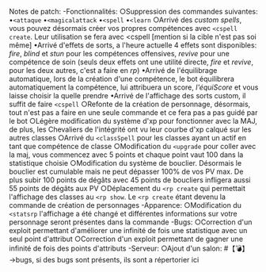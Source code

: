 Notes de patch:
-Fonctionnalités:
  ○Suppression des commandes suivantes:
    •`<attaque`
    •`<magicalattack`
    •`<spell`
    •`<learn`
  ○Arrivé des *custom spells*, vous pouvez désormais créer vos propres compétences avec `<cspell create`. Leur utilisation se fera avec <cspell <nomDuSort> [mention si la cible n'est pas soi même]
    •Arrivé d'effets de sorts, a l'heure actuelle 4 effets sont disponibles: *fire*, *blind* et *stun* pour les compétences offensives, *revive* pour une compétence de soin (seuls deux effets ont une utilité directe, *fire* et *revive*, pour les deux autres, c'est a faire en *rp*)
    •Arrivé de l'équilibrage automatique, lors de la création d'une compétence, le bot équilibrera automatiquement la compétence, lui attribuera un score, *l'équiScore* et vous laisse choisir la quelle prendre
    •Arrivé de l'affichage des sorts custom, il suffit de faire `<cspell`
  ○Refonte de la création de personnage, désormais, tout n'est pas a faire en une seule commande et ce fera pas a pas guidé par le bot
  ○Légère modification du système d'xp pour fonctionner avec la MAJ, de plus, les Chevaliers de l'intégrité ont vu leur courbe d'xp calqué sur les autres classes
  ○Arrivé du `<classSpell` pour les classes ayant un actif en tant que compétence de classe
  ○Modification du `<upgrade` pour coller avec la maj, vous commencez avec 5 points et chaque point vaut 100 dans la statistique choisie
  ○Modification du système de bouclier. Désormais le bouclier est cumulable mais ne peut dépasser 100% de vos PV max. De plus subir 100 points de dégâts avec 45 points de boucliers infligera aussi 55 points de dégâts aux PV
  ○Déplacement du `<rp create` qui permettait l'affichage des classes au `<rp show`. Le `<rp create` étant devenu la commande de création de personnages
-Apparence:
  ○Modification du `<statsrp` l'affichage a été changé et différentes informations sur votre personnage seront présentes dans la commande
-Bugs:
  ○Correction d'un exploit permettant d'améliorer une infinité de fois une statistique avec un seul point d'attribut
  ○Correction d'un exploit permettant de gagner une infinité de fois des points d'attributs
-Serveur:
  ○Ajout d'un salon: #【:bomb:】→bugs, si des bugs sont présents, ils sont a répertorier ici
